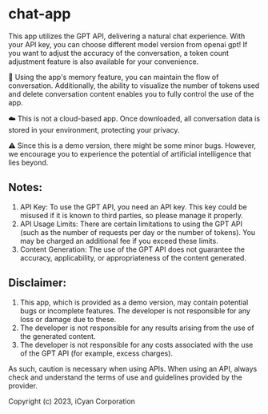 # chat-app

This app utilizes the GPT API, delivering a natural chat experience. With your API key, you can choose different model version from openai gpt! If you want to adjust the accuracy of the conversation, a token count adjustment feature is also available for your convenience.

🧠 Using the app's memory feature, you can maintain the flow of conversation. Additionally, the ability to visualize the number of tokens used and delete conversation content enables you to fully control the use of the app.

☁️ This is not a cloud-based app. Once downloaded, all conversation data is stored in your environment, protecting your privacy.

⚠️ Since this is a demo version, there might be some minor bugs. However, we encourage you to experience the potential of artificial intelligence that lies beyond.

## Notes:
1. API Key: To use the GPT API, you need an API key. This key could be misused if it is known to third parties, so please manage it properly.
2. API Usage Limits: There are certain limitations to using the GPT API (such as the number of requests per day or the number of tokens). You may be charged an additional fee if you exceed these limits.
3. Content Generation: The use of the GPT API does not guarantee the accuracy, applicability, or appropriateness of the content generated.

## Disclaimer:
1. This app, which is provided as a demo version, may contain potential bugs or incomplete features. The developer is not responsible for any loss or damage due to these.
2. The developer is not responsible for any results arising from the use of the generated content.
3. The developer is not responsible for any costs associated with the use of the GPT API (for example, excess charges).

As such, caution is necessary when using APIs. When using an API, always check and understand the terms of use and guidelines provided by the provider.

Copyright (c) 2023, iCyan Corporation
